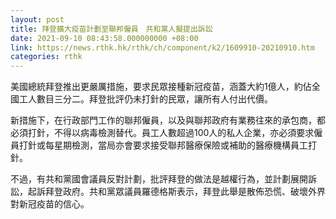 ```yaml
---
layout: post
title: 拜登擴大疫苗計劃至聯邦僱員　共和黨人擬提出訴訟
date: 2021-09-10 08:43:58.000000000 +08:00
link: https://news.rthk.hk/rthk/ch/component/k2/1609910-20210910.htm
categories: rthk
---
```


美國總統拜登推出更嚴厲措施，要求民眾接種新冠疫苗，涵蓋大約1億人，約佔全國工人數目三分二。拜登批評仍未打針的民眾，讓所有人付出代價。

新措施下，在行政部門工作的聯邦僱員，以及與聯邦政府有業務往來的承包商，都必須打針，不得以病毒檢測替代。員工人數超過100人的私人企業，亦必須要求僱員打針或每星期檢測，當局亦會要求接受聯邦醫療保險或補助的醫療機構員工打針。

不過，有共和黨國會議員反對計劃，批評拜登的做法是越權行為，並計劃展開訴訟，起訴拜登政府。共和黨眾議員羅德格斯表示，拜登此舉是散佈恐慌、破壞外界對新冠疫苗的信心。
　　
